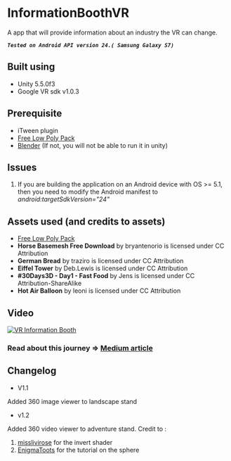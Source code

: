 # InformationBoothVR
A app that will provide information about an industry the VR can change.


***`Tested on Android API version 24.( Samsung Galaxy S7)`***

## Built using
- Unity 5.5.0f3
- Google VR sdk v1.0.3


## Prerequisite
- iTween plugin
- [Free Low Poly Pack](https://www.cgtrader.com/items/399270/download-page)
- [Blender](https://www.blender.org/) (If not, you will not be able to run it in unity)


## Issues
 1) If you are building the application on an Android device with OS >= 5.1, then you need to modify the Android manifest to *android:targetSdkVersion="24"*
 
## Assets used (and credits to assets)
- [Free Low Poly Pack](https://www.cgtrader.com/items/399270/download-page)
- **Horse Basemesh Free Download** by bryantenorio is licensed under CC Attribution
- **German Bread** by traziro is licensed under CC Attribution
- **Eiffel Tower** by Deb.Lewis is licensed under CC Attribution
- **#30Days3D - Day1 - Fast Food** by Jens is licensed under CC Attribution-ShareAlike
- **Hot Air Balloon** by leoni is licensed under CC Attribution

## Video
[![VR Information Booth](https://cdn-images-1.medium.com/max/1200/1*3iBzcJWenH7KSKxJgvu59w.jpeg)](https://www.youtube.com/watch?v=PX7rYyyys3s)

### Read about this journey => [Medium article](https://medium.com/@reuben.coutinho/vr-information-booth-bc0751a28e4d#.cs87ibly1)

## Changelog
- V1.1
    
Added 360 image viewer to landscape stand

- v1.2

Added 360 video viewer to adventure stand.
Credit to : 
  1.  [misslivirose](https://github.com/misslivirose) for the invert shader
  2.  [EnigmaToots](http://enigmatoots.wixsite.com/) for the tutorial on the sphere

